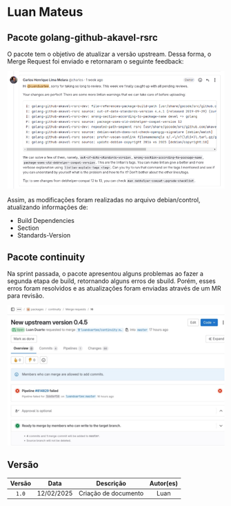 # Luan Mateus

## Pacote golang-github-akavel-rsrc

O pacote tem o objetivo de atualizar a versão upstream. Dessa forma, o Merge Request foi enviado e retornaram o seguinte feedback:

![Pacote golang-github-akavel-rsrc](../img/luan_akavel.png)

Assim, as modificações foram realizadas no arquivo debian/control, atualizando informações de:

- Build Dependencies
- Section
- Standards-Version

## Pacote continuity

Na sprint passada, o pacote apresentou alguns problemas ao fazer a segunda etapa de build, retornando alguns erros de sbuild. Porém, esses erros foram resolvidos e as atualizações foram enviadas através de um MR para revisão.


![Log continuity](../img/luan_continuity2.png)



## Versão

| Versão |    Data    |         Descrição          |  Autor(es)  |
| :----: | :--------: | :------------------------: | :---------: |
| `1.0`  | 12/02/2025 | Criação de documento | Luan |
